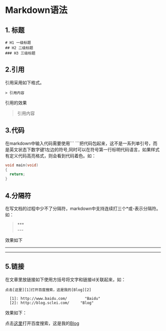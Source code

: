 # Markdown语法

## 1. 标题  
```
# H1 一级标题
## H2 二级标题
### H3 三级标题
```

## 2.引用

引用采用如下格式。

```
> 引用内容

```
引用的效果
> 引用内容

## 3.代码
在markdown中输入代码需要使用\`\`\` \`\`\`把代码包起来，这不是一系列单引号，而是英文状态下数字键1左边的符号,同时可以在符号第一行标明代码语言，如果样式有定义代码高亮格式，则会看到代码着色。如：
```c++
void main(void)
{
  return;
}
```

## 4.分隔符
在写文档的过程中少不了分隔符，markdown中支持连续打三个*或-表示分隔符。如：
> \*** <br/>
> \---

效果如下
***
---


## 5.链接

在文章里放链接如下使用方括号将文字和链接id关联起来，如：
```
点击[这里][1]打开百度搜索，这是我的[Blog][2]

  [1]: http://www.baidu.com/        "Baidu"
  [2]: http://blog.sclei.com/     "Blog"

```
效果如下：

点击[这里][1]打开百度搜索，这是我的[Blog][2]

  [1]: http://www.baidu.com/        "Baidu"
  [2]: http://blog.sclei.com/     "Blog"
